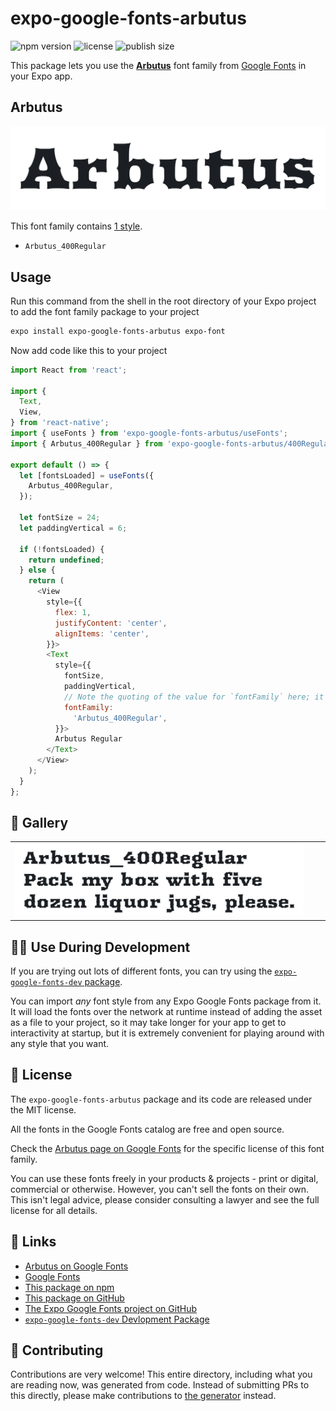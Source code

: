 # expo-google-fonts-arbutus

![npm version](https://flat.badgen.net/npm/v/expo-google-fonts-arbutus)
![license](https://flat.badgen.net/github/license/expo/google-fonts)
![publish size](https://flat.badgen.net/packagephobia/install/expo-google-fonts-arbutus)

This package lets you use the [**Arbutus**](https://fonts.google.com/specimen/Arbutus) font family from [Google Fonts](https://fonts.google.com/) in your Expo app.

## Arbutus

![Arbutus](./font-family.png)

This font family contains [1 style](#-gallery).

- `Arbutus_400Regular`

## Usage

Run this command from the shell in the root directory of your Expo project to add the font family package to your project
```sh
expo install expo-google-fonts-arbutus expo-font
```

Now add code like this to your project
```js
import React from 'react';

import {
  Text,
  View,
} from 'react-native';
import { useFonts } from 'expo-google-fonts-arbutus/useFonts';
import { Arbutus_400Regular } from 'expo-google-fonts-arbutus/400Regular';

export default () => {
  let [fontsLoaded] = useFonts({
    Arbutus_400Regular,
  });

  let fontSize = 24;
  let paddingVertical = 6;

  if (!fontsLoaded) {
    return undefined;
  } else {
    return (
      <View
        style={{
          flex: 1,
          justifyContent: 'center',
          alignItems: 'center',
        }}>
        <Text
          style={{
            fontSize,
            paddingVertical,
            // Note the quoting of the value for `fontFamily` here; it expects a string!
            fontFamily:
              'Arbutus_400Regular',
          }}>
          Arbutus Regular
        </Text>
      </View>
    );
  }
};

```

## 🔡 Gallery


||||
|-|-|-|
|![Arbutus_400Regular](.//400Regular/Arbutus_400Regular.ttf.png)||||


## 👩‍💻 Use During Development

If you are trying out lots of different fonts, you can try using the [`expo-google-fonts-dev` package](https://github.com/freeboub/google-fonts/tree/master/font-packages/dev#readme).

You can import *any* font style from any Expo Google Fonts package from it. It will load the fonts
over the network at runtime instead of adding the asset as a file to your project, so it may take longer
for your app to get to interactivity at startup, but it is extremely convenient
for playing around with any style that you want.

## 📖 License

The `expo-google-fonts-arbutus` package and its code are released under the MIT license.

All the fonts in the Google Fonts catalog are free and open source.

Check the [Arbutus page on Google Fonts](https://fonts.google.com/specimen/Arbutus) for the specific license of this font family.

You can use these fonts freely in your products & projects - print or digital, commercial or otherwise. However, you can't sell the fonts on their own. This isn't legal advice, please consider consulting a lawyer and see the full license for all details.

## 🔗 Links

- [Arbutus on Google Fonts](https://fonts.google.com/specimen/Arbutus)
- [Google Fonts](https://fonts.google.com/)
- [This package on npm](https://www.npmjs.com/package/expo-google-fonts-arbutus)
- [This package on GitHub](https://github.com/freeboub/google-fonts/tree/master/font-packages/arbutus)
- [The Expo Google Fonts project on GitHub](https://github.com/freeboub/google-fonts)
- [`expo-google-fonts-dev` Devlopment Package](https://github.com/freeboub/google-fonts/tree/master/font-packages/dev)

## 🤝 Contributing

Contributions are very welcome! This entire directory, including what you are reading now, was generated from code. Instead of submitting PRs to this directly, please make contributions to [the generator](https://github.com/freeboub/google-fonts/tree/master/packages/generator) instead.
